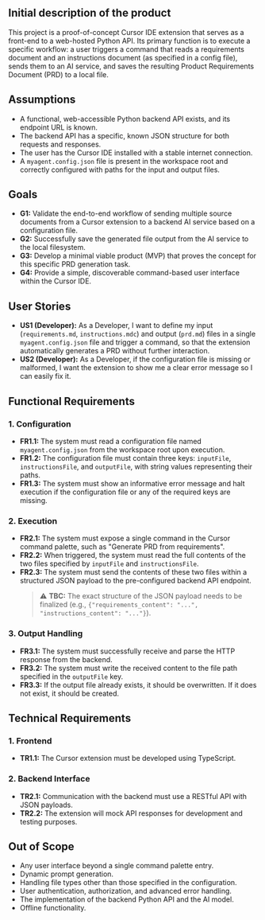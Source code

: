 ## Initial description of the product

This project is a proof-of-concept Cursor IDE extension that serves as a front-end to a web-hosted Python API. Its primary function is to execute a specific workflow: a user triggers a command that reads a requirements document and an instructions document (as specified in a config file), sends them to an AI service, and saves the resulting Product Requirements Document (PRD) to a local file.

## Assumptions

*   A functional, web-accessible Python backend API exists, and its endpoint URL is known.
*   The backend API has a specific, known JSON structure for both requests and responses.
*   The user has the Cursor IDE installed with a stable internet connection.
*   A `myagent.config.json` file is present in the workspace root and correctly configured with paths for the input and output files.

## Goals

*   **G1:** Validate the end-to-end workflow of sending multiple source documents from a Cursor extension to a backend AI service based on a configuration file.
*   **G2:** Successfully save the generated file output from the AI service to the local filesystem.
*   **G3:** Develop a minimal viable product (MVP) that proves the concept for this specific PRD generation task.
*   **G4:** Provide a simple, discoverable command-based user interface within the Cursor IDE.

## User Stories

*   **US1 (Developer):** As a Developer, I want to define my input (`requirements.md`, `instructions.mdc`) and output (`prd.md`) files in a single `myagent.config.json` file and trigger a command, so that the extension automatically generates a PRD without further interaction.
*   **US2 (Developer):** As a Developer, if the configuration file is missing or malformed, I want the extension to show me a clear error message so I can easily fix it.

## Functional Requirements

### 1. Configuration
*   **FR1.1:** The system must read a configuration file named `myagent.config.json` from the workspace root upon execution.
*   **FR1.2:** The configuration file must contain three keys: `inputFile`, `instructionsFile`, and `outputFile`, with string values representing their paths.
*   **FR1.3:** The system must show an informative error message and halt execution if the configuration file or any of the required keys are missing.

### 2. Execution
*   **FR2.1:** The system must expose a single command in the Cursor command palette, such as "Generate PRD from requirements".
*   **FR2.2:** When triggered, the system must read the full contents of the two files specified by `inputFile` and `instructionsFile`.
*   **FR2.3:** The system must send the contents of these two files within a structured JSON payload to the pre-configured backend API endpoint.
    > ⚠️ **TBC:** The exact structure of the JSON payload needs to be finalized (e.g., `{"requirements_content": "...", "instructions_content": "..."}`).

### 3. Output Handling
*   **FR3.1:** The system must successfully receive and parse the HTTP response from the backend.
*   **FR3.2:** The system must write the received content to the file path specified in the `outputFile` key.
*   **FR3.3:** If the output file already exists, it should be overwritten. If it does not exist, it should be created.

## Technical Requirements

### 1. Frontend
*   **TR1.1:** The Cursor extension must be developed using TypeScript.

### 2. Backend Interface
*   **TR2.1:** Communication with the backend must use a RESTful API with JSON payloads.
*   **TR2.2:** The extension will mock API responses for development and testing purposes.

## Out of Scope

*   Any user interface beyond a single command palette entry.
*   Dynamic prompt generation.
*   Handling file types other than those specified in the configuration.
*   User authentication, authorization, and advanced error handling.
*   The implementation of the backend Python API and the AI model.
*   Offline functionality. 